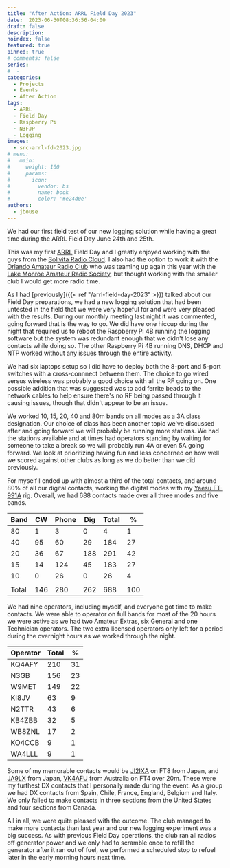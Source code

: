 ```yaml
---
title: "After Action: ARRL Field Day 2023"
date:  2023-06-30T08:36:56-04:00
draft: false
description: 
noindex: false
featured: true
pinned: true
# comments: false
series:
#  - 
categories:
  - Projects
  - Events
  - After Action
tags:
  - ARRL
  - Field Day
  - Raspberry Pi
  - N3FJP
  - Logging
images:
  - src-arrl-fd-2023.jpg
# menu:
#   main:
#     weight: 100
#     params:
#       icon:
#         vendor: bs
#         name: book
#         color: '#e24d0e'
authors:
  - jbouse
---
```


We had our first field test of our new logging solution while having a great
time during the ARRL Field Day June 24th and 25th.

<!--more-->

This was my first [ARRL] Field Day and I greatly enjoyed working with the guys from
the [Solivita Radio Cloud][SRC]. I also had the option to work it with the
[Orlando Amateur Radio Club][OARC] who was teaming up again this year with the
[Lake Monroe Amateur Radio Society][LMARS], but thought working with the smaller 
club I would get more radio time.

As I had [previously]({{< ref "/arrl-field-day-2023" >}}) talked about our Field Day
preparations, we had a new logging solution that had been untested in the field that
we were very hopeful for and were very pleased with the results. During our monthly
meeting last night it was commented, going forward that is the way to go. We did have
one hiccup during the night that required us to reboot the Raspberry Pi 4B running the
logging software but the system was redundant enough that we didn't lose any contacts
while doing so. The other Raspberry Pi 4B running DNS, DHCP and NTP worked without any
issues through the entire activity.

We had six laptops setup so I did have to deploy both the 8-port and 5-port switches
with a cross-connnect between them. The choice to go wired versus wireless was
probably a good choice with all the RF going on. One possible addition that was
suggested was to add ferrite beads to the network cables to help ensure there's no RF
being passed through it causing issues, though that didn't appear to be an issue.

We worked 10, 15, 20, 40 and 80m bands on all modes as a 3A class designation. Our
choice of class has been another topic we've discussed after and going forward we will
probably be running more stations. We had the stations available and at times had 
operators standing by waiting for someone to take a break so we will probably run 4A
or even 5A going forward. We look at prioritizing having fun and less concerned on how
well we scored against other clubs as long as we do better than we did previously.

For myself I ended up with almost a third of the total contacts, and around 80% of all
our digital contacts, working the digital modes with my [Yaesu FT-991A][FT991A] rig.
Overall, we had 688 contacts made over all three modes and five bands.

| Band  | CW  | Phone | Dig | Total | %   |
|-------|-----|-------|-----|-------|-----|
| 80    | 1   | 3     | 0   | 4     | 1   |
| 40    | 95  | 60    | 29  | 184   | 27  |
| 20    | 36  | 67    | 188 | 291   | 42  |
| 15    | 14  | 124   | 45  | 183   | 27  |
| 10    | 0   | 26    | 0   | 26    | 4   |
|       |     |       |     |       |     |
| Total | 146 | 280   | 262 | 688   | 100 |

We had nine operators, including myself, and everyone got time to make contacts. We
were able to operator on full bands for most of the 20 hours we were active as we had
two Amateur Extras, six General and one Technician operators. The two extra 
licensed operators only left for a period during the overnight hours as we worked
through the night.

| Operator | Total | %  |
|----------|-------|----|
| KQ4AFY   | 210   | 31 |
| N3GB     | 156   | 23 |
| W9MET    | 149   | 22 |
| KI8JV    | 63    | 9  |
| N2TTR    | 43    | 6  |
| KB4ZBB   | 32    | 5  |
| WB8ZNL   | 17    | 2  |
| KO4CCB   | 9     | 1  |
| WA4LLL   | 9     | 1  |

Some of my memorable contacts would be [JI2IXA] on FT8 from Japan, and [JA9LX] from Japan, [VK4AFU] from Australia on FT4
over 20m. These were my furthest DX contacts that I personally made during the event. As a group we had DX contacts from
Spain, Chile, France, England, Belgium and Italy. We only failed to make contacts in three sections from the United States
and four sections from Canada.

All in all, we were quite pleased with the outcome. The club managed to make more contacts than last year and our new logging
experiment was a big success. As with previous Field Day operations, the club ran all radios off generator power and we only
had to scramble once to refill the generator after it ran out of fuel, we performed a scheduled stop to refuel later in the
early morning hours next time.

[SRC]: https://solivitaradioclub.weebly.com/ "Solivita Radio Club"
[ARRL]: https://www.arrl.org/ "American Radio Relay League"
[OARC]: https://oarc.org/ "Orlando Amateur Radio Club"
[LMARS]: https://www.lmars.org/ "Lake Monroe Amateur Radio Socity"
[FT991A]: https://www.yaesu.com/indexVS.cfm?cmd=DisplayProducts&ProdCatID=102&encProdID=490C4A71118AD0F4E825E89D821B73BB "Yaesu FT-991A All-Band MultiMode Portable Transceiver"
[JI2IXA]: https://www.qrz.com/db/JI2IXA
[JA9LX]: https://www.qrz.com/db/JA9LX
[VK4AFU]: https://www.qrz.com/db/VK4AFU